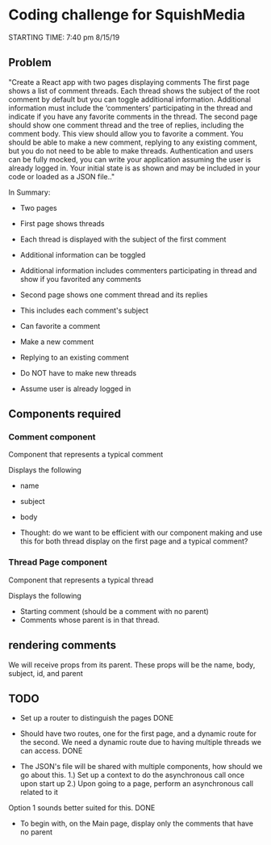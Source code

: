 # Coding challenge for SquishMedia

STARTING TIME: 7:40 pm 8/15/19

## Problem

"Create a React app with two pages displaying comments 
The first page shows a list of comment threads. Each thread shows the subject of the root comment by default but you can toggle additional information. Additional information must include the ‘commenters’ participating in the thread and indicate if you have any favorite comments in the thread. 
The second page should show one comment thread and the tree of replies, including the comment body. This view should allow you to favorite a comment. You should be able to make a new comment, replying to any existing comment, but you do not need to be able to make threads. 
Authentication and users can be fully mocked, you can write your application assuming the user is already logged in. Your initial state is as shown and may be included in your code or loaded as a JSON file.."


In Summary:

- Two pages

- First page shows threads
- Each thread is displayed with the subject of the first comment
- Additional information can be toggled
- Additional information includes commenters participating in thread and show if you favorited any comments

- Second page shows one comment thread and its replies
- This includes each comment's subject
- Can favorite a comment
- Make a new comment
- Replying to an existing comment

- Do NOT have to make new threads
- Assume user is already logged in

## Components required

### Comment component

Component that represents a typical comment

Displays the following
- name
- subject
- body

- Thought: do we want to be efficient with our component making and use this for both thread display on the first page and a typical comment?

### Thread Page component

Component that represents a typical thread

Displays the following
- Starting comment (should be a comment with no parent)
- Comments whose parent is in that thread. 

## rendering comments

We will receive props from its parent. These props will be the name, body, subject, id, and parent

## TODO

- Set up a router to distinguish the pages  DONE
- Should have two routes, one for the first page, and a dynamic route for the second. We need a dynamic route due to having multiple threads we can access.     DONE

- The JSON's file will be shared with multiple components, how should we go about this.
1.) Set up a context to do the asynchronous call once upon start up
2.) Upon going to a page, perform an asynchronous call related to it

Option 1 sounds better suited for this. DONE

- To begin with, on the Main page, display only the comments that have no parent

